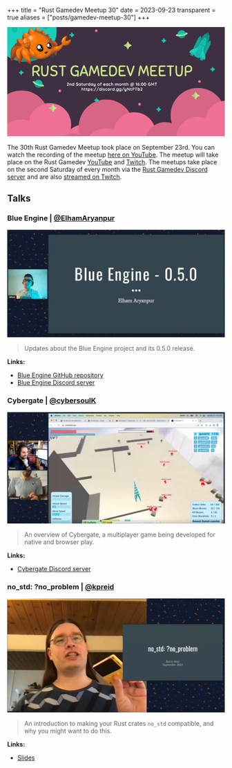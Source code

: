 +++
title = "Rust Gamedev Meetup 30"
date = 2023-09-23
transparent = true
aliases = ["posts/gamedev-meetup-30"]
+++

<!-- markdownlint-disable single-title heading-increment -->
<!-- markdownlint-disable no-blanks-blockquote no-emphasis-as-header -->
<!-- markdownlint-configure-file {"line-length": {"heading_line_length": 120}} -->

![Rust Gamedev Meetup](gamedev-meetup.png)

The 30th Rust Gamedev Meetup took place on September 23rd. You can watch the
recording of the meetup [here on YouTube][meetup-video]. The meetup will take
place on the Rust Gamedev [YouTube][youtube-stream] and [Twitch][twitch-stream].
The meetups take place on the second Saturday of every month via the [Rust
Gamedev Discord server][rust-gamedev-discord] and are also [streamed on
Twitch][rust-gamedev-twitch].

[rust-gamedev-discord]: https://discord.gg/yNtPTb2
[rust-gamedev-twitch]: https://twitch.tv/rustgamedev
[meetup-video]: https://www.youtube.com/watch?v=fAp_-Hp2gGo
[youtube-stream]: https://www.youtube.com/@RustGameDevelopment
[twitch-stream]: https://www.twitch.tv/RustGameDev

## Talks

### Blue Engine | [@ElhamAryanpur]

![Blue engine](blue-engine.png)

> Updates about the Blue Engine project and its 0.5.0 release.

**Links:**

- [Blue Engine GitHub repository]
- [Blue Engine Discord server]

[@ElhamAryanpur]: https://github.com/ElhamAryanpur
[Blue Engine GitHub repository]: https://github.com/AryanpurTech/BlueEngine
[Blue Engine Discord server]: https://discord.gg/s7xsj9q

### Cybergate | [@cybersoulK]

![Cybergate](cybergate.png)

> An overview of Cybergate, a multiplayer game being developed for native and
> browser play.

**Links:**

- [Cybergate Discord server]

[@cybersoulK]: https://github.com/cybersoulK
[Cybergate Discord server]: https://discord.gg/R7DkHqw7zJ

### no_std: ?no_problem  | [@kpreid]

![no_std: ?no_problem](no-std.png)

> An introduction to making your Rust crates `no_std` compatible, and
> why you might want to do this.

**Links:**

- [Slides]

[@kpreid]: https://github.com/kpreid
[Slides]: https://docs.google.com/presentation/d/e/2PACX-1vTfI-IhBIjyz3vf1sGAQSw02xUuQaDuQ5N4KZRvIdblJrX0uf9ijarVx7gwpUNzhhPotTEqKbgFP0Qe/pub?start=false&slide=id.p
